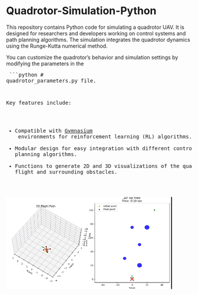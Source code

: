 # Quadrotor-Simulation-Python

This repository contains Python code for simulating a quadrotor UAV. It is designed for researchers and developers working on control systems and path planning algorithms. The simulation integrates the quadrotor dynamics using the Runge-Kutta numerical method.

You can customize the quadrotor’s behavior and simulation settings by modifying the parameters in the <pre markdown="1"> ```python # quadrotor_parameters.py file.

Key features include:

- Compatible with [Gymnasium  ](https://gymnasium.farama.org/) environments for reinforcement learning (RL) algorithms.
- Modular design for easy integration with different control and planning algorithms.
- Functions to generate 2D and 3D visualizations of the quadrotor flight and surrounding obstacles.


![Animation](render.gif)
